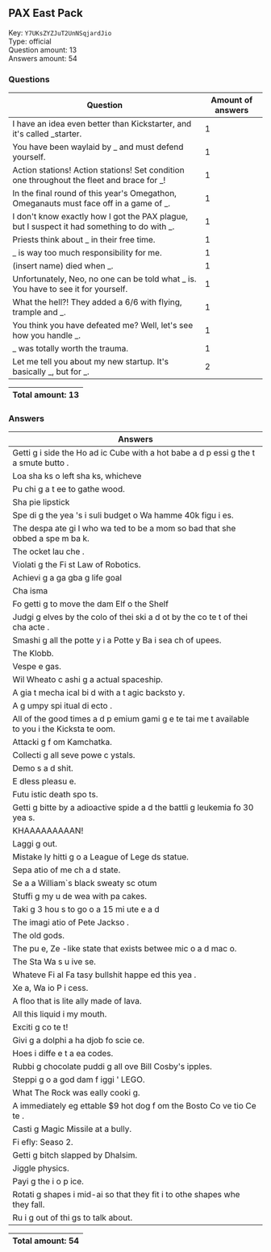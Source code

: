 ## PAX East Pack
Key: `Y7UKsZYZJuT2UnNSqjardJio`  
Type: official  
Question amount: 13  
Answers amount: 54
### Questions
| Question | Amount of answers |
|---|---|
| I have an idea even better than Kickstarter, and it's called _starter. | 1 |
| You have been waylaid by _ and must defend yourself. | 1 |
| Action stations! Action stations! Set condition one throughout the fleet and brace for _! | 1 |
| In the final round of this year's Omegathon, Omeganauts must face off in a game of _. | 1 |
| I don't know exactly how I got the PAX plague, but I suspect it had something to do with _. | 1 |
| Priests think about _ in their free time. | 1 |
| _ is way too much responsibility for me. | 1 |
| (insert name) died when _. | 1 |
| Unfortunately, Neo, no one can be told what _ is. You have to see it for yourself. | 1 |
| What the hell?! They added a 6/6 with flying, trample and _. | 1 |
| You think you have defeated me? Well, let's see how you handle _. | 1 |
| _ was totally worth the trauma. | 1 |
| Let me tell you about my new startup. It's basically _, but for _. | 2 |

|Total amount: 13|
|---|

### Answers
| Answers |
|---|
| Getti g i side the Ho ad ic Cube with a hot babe a d p essi g the t a smute butto . |
| Loa  sha ks o  left sha ks, whicheve  |
| Pu chi g a t ee to gathe  wood. |
| Sha pie lipstick |
| Spe di g the yea 's i suli  budget o  Wa hamme  40k figu i es. |
| The despa ate gi l who wa ted to be a mom so bad that she  obbed a spe m ba k. |
| The  ocket lau che . |
| Violati g the Fi st Law of Robotics. |
| Achievi g a ga gba g life goal |
| Cha isma |
| Fo getti g to move the dam  Elf o  the Shelf |
| Judgi g elves by the colo  of thei  ski  a d  ot by the co te t of thei  cha acte . |
| Smashi g all the potte y i  a Potte y Ba  i  sea ch of  upees. |
| The Klobb. |
| Vespe e gas. |
| Wil Wheato  c ashi g a  actual spaceship. |
| A gia t mecha ical bi d with a t agic backsto y. |
| A g umpy spi itual di ecto . |
| All of the good times a d p emium gami g e te tai me t available to you i  the Kicksta te   oom. |
| Attacki g f om Kamchatka. |
| Collecti g all seve  powe  c ystals. |
| Demo s a d shit. |
| E dless pleasu e. |
| Futu istic death spo ts. |
| Getti g bitte  by a  adioactive spide  a d the  battli g leukemia fo  30 yea s. |
| KHAAAAAAAAAN! |
| Laggi g out. |
| Mistake ly hitti g o  a League of Lege ds statue. |
| Sepa atio  of me ch a d state. |
| Se a a William`s black sweaty sc otum |
| Stuffi g my u de wea  with pa cakes. |
| Taki g 3 hou s to go o  a 15 mi ute e a d |
| The imagi atio  of Pete  Jackso . |
| The old gods. |
| The pu e, Ze -like state that exists betwee  mic o a d mac o. |
| The Sta  Wa s u ive se. |
| Whateve  Fi al Fa tasy bullshit happe ed this yea . |
| Xe a, Wa io  P i cess. |
| A floo  that is lite ally made of lava. |
| All this liquid i  my mouth. |
| Exciti g co te t! |
| Givi g a dolphi  a ha djob fo  scie ce. |
| Hoes i  diffe e t a ea codes. |
| Rubbi g chocolate puddi g all ove  Bill Cosby's  ipples. |
| Steppi g o  a god dam  f iggi ' LEGO. |
| What The Rock was  eally cooki g. |
| A  immediately  eg ettable $9 hot dog f om the Bosto  Co ve tio  Ce te . |
| Casti g Magic Missile at a bully. |
| Fi efly: Seaso  2. |
| Getti g bitch slapped by Dhalsim. |
| Jiggle physics. |
| Payi g the i o  p ice. |
| Rotati g shapes i  mid-ai  so that they fit i to othe  shapes whe  they fall. |
| Ru i g out of thi gs to talk about. |

|Total amount: 54|
|---|